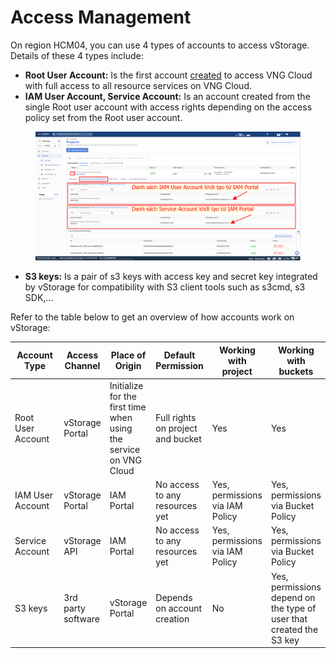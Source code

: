 # Access Management

On region HCM04, you can use 4 types of accounts to access vStorage. Details of these 4 types include:

* **Root User Account:** Is the first account [created](https://register.vngcloud.vn/signup) to access VNG Cloud with full access to all resource services on VNG Cloud.
* **IAM User Account, Service Account:** Is an account created from the single Root user account with access rights depending on the access policy set from the Root user account.

<figure><img src="../../../.gitbook/assets/image (2) (1).png" alt=""><figcaption></figcaption></figure>

* **S3 keys:** Is a pair of s3 keys with access key and secret key integrated by vStorage for compatibility with S3 client tools such as s3cmd, s3 SDK,...

Refer to the table below to get an overview of how accounts work on vStorage:

<table data-full-width="true"><thead><tr><th width="197">Account Type</th><th>Access Channel</th><th>Place of Origin</th><th>Default Permission</th><th>Working with project</th><th>Working with buckets</th></tr></thead><tbody><tr><td>Root User Account</td><td>vStorage Portal</td><td>Initialize for the first time when using the service on VNG Cloud</td><td>Full rights on project and bucket</td><td>Yes</td><td>Yes</td></tr><tr><td>IAM User Account</td><td>vStorage Portal</td><td>IAM Portal</td><td>No access to any resources yet</td><td>Yes, permissions via IAM Policy</td><td>Yes, permissions via Bucket Policy</td></tr><tr><td>Service Account</td><td>vStorage API</td><td>IAM Portal</td><td>No access to any resources yet</td><td>Yes, permissions via IAM Policy</td><td>Yes, permissions via Bucket Policy</td></tr><tr><td>S3 keys</td><td>3rd party software</td><td>vStorage Portal</td><td>Depends on account creation</td><td>No</td><td>Yes, permissions depend on the type of user that created the S3 key</td></tr></tbody></table>
